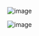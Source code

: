 ![image](https://github.com/b0papzso/C-3.-Feladat-SchoolClass/assets/98013425/cf8a6637-581b-4477-a89c-cf9e01c2f24b)

![image](https://github.com/b0papzso/C-3.-Feladat-SchoolClass/assets/98013425/239f9b51-553f-40e3-9f95-ffa4e2e8dcc7)
